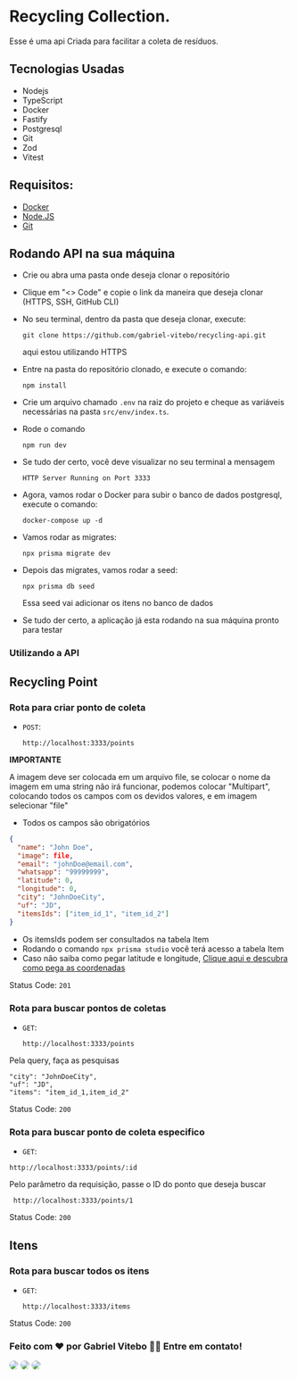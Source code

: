 # Recycling Collection.

Esse é uma api Criada para facilitar a coleta de resíduos.

## Tecnologias Usadas
  - Nodejs
  - TypeScript
  - Docker
  - Fastify
  - Postgresql
  - Git
  - Zod
  - Vitest

## Requisitos:
- [Docker](https://www.docker.com/)
- [Node.JS](https://nodejs.org/en)
- [Git](https://git-scm.com/)

## Rodando API na sua máquina
  - Crie ou abra uma pasta onde deseja clonar o repositório
  - Clique em "<> Code" e copie o link da maneira que deseja clonar (HTTPS, SSH, GitHub CLI)
  - No seu terminal, dentro da pasta que deseja clonar, execute:
    ```
    git clone https://github.com/gabriel-vitebo/recycling-api.git
    ```
    aqui estou utilizando HTTPS
  - Entre na pasta do repositório clonado, e execute o comando:
    ```
    npm install
    ```
  - Crie um arquivo chamado `.env` na raiz do projeto e cheque as variáveis necessárias na pasta `src/env/index.ts`.

  - Rode o comando
    ```
    npm run dev
    ```
  - Se tudo der certo, você deve visualizar no seu terminal a mensagem
    ```
    HTTP Server Running on Port 3333 
    ```
  - Agora, vamos rodar o Docker para subir o banco de dados postgresql, execute o comando:
    ```
    docker-compose up -d
    ```

  - Vamos rodar as migrates:
    ```
    npx prisma migrate dev
    ```

  - Depois das migrates, vamos rodar a seed:
    ```
    npx prisma db seed
    ```
    Essa seed vai adicionar os itens no banco de dados

  - Se tudo der certo, a aplicação já esta rodando na sua máquina pronto para testar

### Utilizando a API


## Recycling Point
 ### Rota para criar ponto de coleta

- `POST`:
  ```
  http://localhost:3333/points
  ```

<b>IMPORTANTE</b>

<p>A imagem deve ser colocada em um arquivo file, se colocar o nome da imagem em uma string não irá funcionar, podemos colocar "Multipart", colocando todos os campos com os devidos valores, e em imagem selecionar "file"</p>

<ul>
  <li>Todos os campos são obrigatórios</li>
</ul>


  ```json
  {
    "name": "John Doe",
    "image": file,
    "email": "johnDoe@email.com",
    "whatsapp": "99999999",
    "latitude": 0,
    "longitude": 0,
    "city": "JohnDoeCity",
    "uf": "JD",
    "itemsIds": ["item_id_1", "item_id_2"]
  }
  ```
  - Os itemsIds podem ser consultados na tabela Item
  - Rodando o comando
  `npx prisma studio` você terá acesso a tabela Item
  - Caso não saiba como pegar latitude e longitude, [Clique aqui e descubra como pega as coordenadas](https://support.google.com/maps/answer/18539?hl=pt-BR&co=GENIE.Platform%3DDesktop)

  Status Code: `201`

### Rota para buscar pontos de coletas

- `GET`:
  ```
  http://localhost:3333/points
  ```

Pela query, faça as pesquisas
```
"city": "JohnDoeCity",
"uf": "JD",
"items": "item_id_1,item_id_2"
```

Status Code: `200`

### Rota para buscar ponto de coleta especifico

- `GET`:
```
http://localhost:3333/points/:id
```

Pelo parâmetro da requisição, passe o ID do ponto que deseja buscar
```
 http://localhost:3333/points/1
```

Status Code: `200`

## Itens
 ### Rota para buscar todos os itens

- `GET`:
  ```
  http://localhost:3333/items
  ```

Status Code: `200`


### Feito com ❤️ por Gabriel Vitebo 👋🏽 Entre em contato!

<div > 
  <a href="https://www.instagram.com/gabrielvitebo/" target="_blank"><img src="https://img.shields.io/badge/-Instagram-%23E4405F?style=for-the-badge&logo=instagram&logoColor=white" style="border-radius: 10px"/></a>
  <a href="https://www.linkedin.com/in/gabriel-alves-vitebo-2978ab177/" target="_blank"><img src="https://img.shields.io/badge/-LinkedIn-%230077B5?style=for-the-badge&logo=linkedin&logoColor=white" style="border-radius: 10px" target="_blank"></a>
  <a href="mailto:vitebo@outlook.com" ><img src="https://img.shields.io/badge/-vitebo@outlook.com-%230077B5?style=for-the-badge&logo=MicrosoftOutlook&logoColor=white&link=mailto:vitebo@outlook.com" style="border-radius: 10px" target="_blank"></a>
</div>